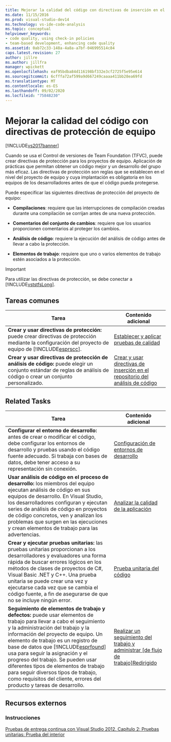 ```yaml
---
title: Mejorar la calidad del código con directivas de inserción en el repositorio del proyecto de equipo | Microsoft Docs
ms.date: 11/15/2016
ms.prod: visual-studio-dev14
ms.technology: vs-ide-code-analysis
ms.topic: conceptual
helpviewer_keywords:
- code quality, using check-in policies
- team-based development, enhancing code quality
ms.assetid: 0ab72c33-148a-4a8a-a7bf-046995514c84
caps.latest.revision: 27
author: jillre
ms.author: jillfra
manager: wpickett
ms.openlocfilehash: eaf95bdba84d116198bf332e3cf2725f5e95e614
ms.sourcegitcommit: 6cfffa72af599a9d667249caaaa411bb28ea69fd
ms.translationtype: MT
ms.contentlocale: es-ES
ms.lasthandoff: 09/02/2020
ms.locfileid: "75848230"
---
```

# <a name="enhancing-code-quality-with-team-project-check-in-policies"></a>Mejorar la calidad del código con directivas de protección de equipo
[!INCLUDE[vs2017banner](../includes/vs2017banner.md)]

Cuando se usa el Control de versiones de Team Foundation (TFVC), puede crear directivas de protección para los proyectos de equipo. Aplicación de prácticas que permitan obtener un código mejor y un desarrollo del grupo más eficaz. Las directivas de protección son reglas que se establecen en el nivel del proyecto de equipo y cuya implantación es obligatoria en los equipos de los desarrolladores antes de que el código pueda protegerse.

 Puede especificar las siguientes directivas de protección del proyecto de equipo:

- **Compilaciones**: requiere que las interrupciones de compilación creadas durante una compilación se corrijan antes de una nueva protección.

- **Comentarios del conjunto de cambios**: requiere que los usuarios proporcionen comentarios al proteger los cambios.

- **Análisis de código**: requiere la ejecución del análisis de código antes de llevar a cabo la protección.

- **Elementos de trabajo**: requiere que uno o varios elementos de trabajo estén asociados a la protección.

> [!IMPORTANT]
> Para utilizar las directivas de protección, se debe conectar a [!INCLUDE[vststfsLong](../includes/vststfslong-md.md)].

## <a name="common-tasks"></a>Tareas comunes

|Tarea|Contenido adicional|
|----------|------------------------|
|**Crear y usar directivas de protección:** puede crear directivas de protección mediante la configuración del proyecto de equipo de [!INCLUDE[esprscc](../includes/esprscc-md.md)].|[Establecer y aplicar pruebas de calidad](https://msdn.microsoft.com/library/bdc5666e-6cf0-45b2-a0a1-133c3f61e852)|
|**Crear y usar directivas de protección de análisis de código:** puede elegir un conjunto estándar de reglas de análisis de código o crear un conjunto personalizado.|[Crear y usar directivas de inserción en el repositorio del análisis de código](../code-quality/creating-and-using-code-analysis-check-in-policies.md)|

## <a name="related-tasks"></a>Related Tasks

|Tarea|Contenido adicional|
|----------|------------------------|
|**Configurar el entorno de desarrollo:** antes de crear o modificar el código, debe configurar los entornos de desarrollo y pruebas usando el código fuente adecuado. Si trabaja con bases de datos, debe tener acceso a su representación sin conexión.|[Configuración de entornos de desarrollo](https://msdn.microsoft.com/7b686610-d379-4ca0-9608-73ef0e576e3a)|
|**Usar análisis de código en el proceso de desarrollo:** los miembros del equipo ejecutan análisis de código en sus equipos de desarrollo. En Visual Studio, los desarrolladores configuran y ejecutan series de análisis de código en proyectos de código concretos, ven y analizan los problemas que surgen en las ejecuciones y crean elementos de trabajo para las advertencias.|[Analizar la calidad de la aplicación](../code-quality/analyzing-application-quality-by-using-code-analysis-tools.md)|
|**Crear y ejecutar pruebas unitarias:** las pruebas unitarias proporcionan a los desarrolladores y evaluadores una forma rápida de buscar errores lógicos en los métodos de clases de proyectos de C#, Visual Basic .NET y C++. Una prueba unitaria se puede crear una vez y ejecutarse cada vez que se cambia el código fuente, a fin de asegurarse de que no se incluye ningún error.|[Prueba unitaria del código](../test/unit-test-your-code.md)|
|**Seguimiento de elementos de trabajo y defectos:** puede usar elementos de trabajo para llevar a cabo el seguimiento y la administración del trabajo y la información del proyecto de equipo. Un elemento de trabajo es un registro de base de datos que [!INCLUDE[esprfound](../includes/esprfound-md.md)] usa para seguir la asignación y el progreso del trabajo. Se pueden usar diferentes tipos de elementos de trabajo para seguir diversos tipos de trabajo, como requisitos del cliente, errores del producto y tareas de desarrollo.|[Realizar un seguimiento del trabajo y administrar &#91;de flujo de trabajo&#93;Redirigido ](https://msdn.microsoft.com/d2d8637d-0ef8-4ca3-874e-a04713344032)|

## <a name="external-resources"></a>Recursos externos

### <a name="guidance"></a>Instrucciones
 [Pruebas de entrega continua con Visual Studio 2012. Capítulo 2: Pruebas unitarias: Prueba del interior](https://msdn.microsoft.com/library/jj159340.aspx)
